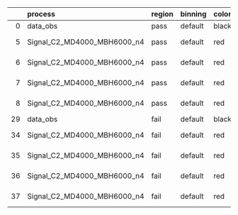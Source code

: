 |    | process                     | region   | binning   | color   | process_type   |   scale | variation   | source_filename                                                      | source_histname    | alias                       | title     |   combine_idx |     lnN |   shapes | syst_type   | direction   | variation_alias   |
|---:|:----------------------------|:---------|:----------|:--------|:---------------|--------:|:------------|:---------------------------------------------------------------------|:-------------------|:----------------------------|:----------|--------------:|--------:|---------:|:------------|:------------|:------------------|
|  0 | data_obs                    | pass     | default   | black   | DATA           |       1 | nominal     | ./histograms_for_2DAlphabet_v18//BH_Data.root                        | hpass              | Data                        | Data      |           nan | nan     |      nan | nan         | nan         | nan               |
|  5 | Signal_C2_MD4000_MBH6000_n4 | pass     | default   | red     | SIGNAL         |       1 | lumi        | ./histograms_for_2DAlphabet_v18//BH_Signal_C2_MD4000_MBH6000_n4.root | hpass              | Signal_C2_MD4000_MBH6000_n4 | BH signal |           nan |   1.016 |      nan | lnN         | nan         | nan               |
|  6 | Signal_C2_MD4000_MBH6000_n4 | pass     | default   | red     | SIGNAL         |       1 | SVM         | ./histograms_for_2DAlphabet_v18//BH_Signal_C2_MD4000_MBH6000_n4.root | hpass_SVMsyst_up   | Signal_C2_MD4000_MBH6000_n4 | BH signal |           nan | nan     |        1 | shapes      | Up          | SVMsyst           |
|  7 | Signal_C2_MD4000_MBH6000_n4 | pass     | default   | red     | SIGNAL         |       1 | SVM         | ./histograms_for_2DAlphabet_v18//BH_Signal_C2_MD4000_MBH6000_n4.root | hpass_SVMsyst_down | Signal_C2_MD4000_MBH6000_n4 | BH signal |           nan | nan     |        1 | shapes      | Down        | SVMsyst           |
|  8 | Signal_C2_MD4000_MBH6000_n4 | pass     | default   | red     | SIGNAL         |       1 | nominal     | ./histograms_for_2DAlphabet_v18//BH_Signal_C2_MD4000_MBH6000_n4.root | hpass              | Signal_C2_MD4000_MBH6000_n4 | BH signal |           nan | nan     |      nan | nan         | nan         | nan               |
| 29 | data_obs                    | fail     | default   | black   | DATA           |       1 | nominal     | ./histograms_for_2DAlphabet_v18//BH_Data.root                        | hfail              | Data                        | Data      |           nan | nan     |      nan | nan         | nan         | nan               |
| 34 | Signal_C2_MD4000_MBH6000_n4 | fail     | default   | red     | SIGNAL         |       1 | lumi        | ./histograms_for_2DAlphabet_v18//BH_Signal_C2_MD4000_MBH6000_n4.root | hfail              | Signal_C2_MD4000_MBH6000_n4 | BH signal |           nan |   1.016 |      nan | lnN         | nan         | nan               |
| 35 | Signal_C2_MD4000_MBH6000_n4 | fail     | default   | red     | SIGNAL         |       1 | SVM         | ./histograms_for_2DAlphabet_v18//BH_Signal_C2_MD4000_MBH6000_n4.root | hfail_SVMsyst_up   | Signal_C2_MD4000_MBH6000_n4 | BH signal |           nan | nan     |        1 | shapes      | Up          | SVMsyst           |
| 36 | Signal_C2_MD4000_MBH6000_n4 | fail     | default   | red     | SIGNAL         |       1 | SVM         | ./histograms_for_2DAlphabet_v18//BH_Signal_C2_MD4000_MBH6000_n4.root | hfail_SVMsyst_down | Signal_C2_MD4000_MBH6000_n4 | BH signal |           nan | nan     |        1 | shapes      | Down        | SVMsyst           |
| 37 | Signal_C2_MD4000_MBH6000_n4 | fail     | default   | red     | SIGNAL         |       1 | nominal     | ./histograms_for_2DAlphabet_v18//BH_Signal_C2_MD4000_MBH6000_n4.root | hfail              | Signal_C2_MD4000_MBH6000_n4 | BH signal |           nan | nan     |      nan | nan         | nan         | nan               |